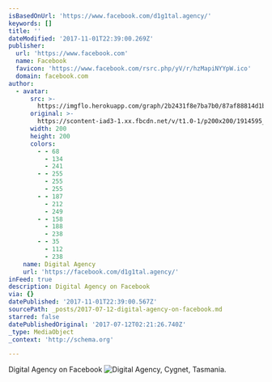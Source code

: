 ```yaml
---
isBasedOnUrl: 'https://www.facebook.com/d1g1tal.agency/'
keywords: []
title: ''
dateModified: '2017-11-01T22:39:00.269Z'
publisher:
  url: 'https://www.facebook.com'
  name: Facebook
  favicon: 'https://www.facebook.com/rsrc.php/yV/r/hzMapiNYYpW.ico'
  domain: facebook.com
author:
  - avatar:
      src: >-
        https://imgflo.herokuapp.com/graph/2b2431f8e7ba7b0/87af88814d1bfc66f6912e5749003481/noop.png?input=https%3A%2F%2Fscontent-iad3-1.xx.fbcdn.net%2Fv%2Ft1.0-1%2Fp200x200%2F1914595_1748921885340386_8162237074721875028_n.png%3Foh%3D39a5b9ce81c08e894d320127b8121d0d%26oe%3D5A7F1907
      original: >-
        https://scontent-iad3-1.xx.fbcdn.net/v/t1.0-1/p200x200/1914595_1748921885340386_8162237074721875028_n.png?oh=39a5b9ce81c08e894d320127b8121d0d&oe=5A7F1907
      width: 200
      height: 200
      colors:
        - - 68
          - 134
          - 241
        - - 255
          - 255
          - 255
        - - 187
          - 212
          - 249
        - - 158
          - 188
          - 238
        - - 35
          - 112
          - 238
    name: Digital Agency
    url: 'https://facebook.com/d1g1tal.agency/'
inFeed: true
description: Digital Agency on Facebook
via: {}
datePublished: '2017-11-01T22:39:00.567Z'
sourcePath: _posts/2017-07-12-digital-agency-on-facebook.md
starred: false
datePublishedOriginal: '2017-07-12T02:21:26.740Z'
_type: MediaObject
_context: 'http://schema.org'

---
```

Digital Agency on Facebook
![Digital Agency, Cygnet, Tasmania.](https://scontent-iad3-1.xx.fbcdn.net/v/t1.0-1/p200x200/1914595_1748921885340386_8162237074721875028_n.png?oh=39a5b9ce81c08e894d320127b8121d0d&oe=5A7F1907)